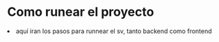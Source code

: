 <h1>Como runear el proyecto</h1>
<li>aquí iran los pasos para runnear el sv, tanto backend como frontend</li>
